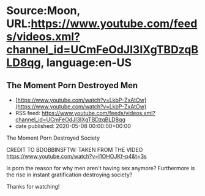 # Source:Moon, URL:https://www.youtube.com/feeds/videos.xml?channel_id=UCmFeOdJI3IXgTBDzqBLD8qg, language:en-US

## The Moment Porn Destroyed Men
 - [https://www.youtube.com/watch?v=LkbP-ZxAtOw](https://www.youtube.com/watch?v=LkbP-ZxAtOw)
 - RSS feed: https://www.youtube.com/feeds/videos.xml?channel_id=UCmFeOdJI3IXgTBDzqBLD8qg
 - date published: 2020-05-08 00:00:00+00:00

The Moment Porn Destroyed Society

CREDIT TO BDOBBINSFTW: TAKEN FROM THE VIDEO https://www.youtube.com/watch?v=I1OHOJKf-p4&t=3s

Is porn the reason for why men aren't having sex anymore? Furthermore is the rise in instant gratification destroying society?



Thanks for watching!

